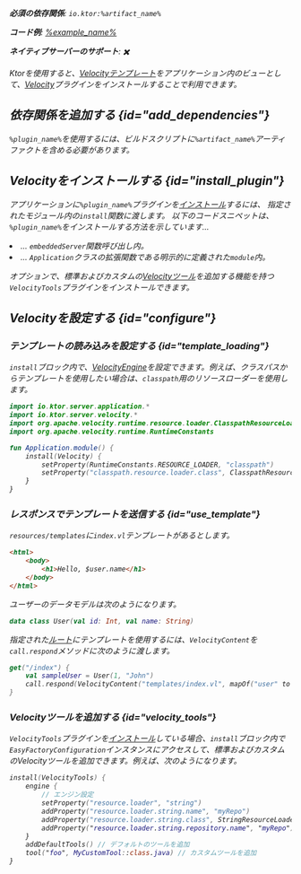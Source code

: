 [//]: # (title: Velocity)

<show-structure for="chapter" depth="2"/>
<primary-label ref="server-plugin"/>

[velocity_engine]: https://velocity.apache.org/engine/devel/apidocs/org/apache/velocity/app/VelocityEngine.html

<var name="plugin_name" value="Velocity"/>
<var name="package_name" value="io.ktor.server.velocity"/>
<var name="artifact_name" value="ktor-server-velocity"/>

<tldr>
<p>
<b>必須の依存関係</b>: <code>io.ktor:%artifact_name%</code>
</p>
<var name="example_name" value="velocity"/>
<p>
    <b>コード例</b>:
    <a href="https://github.com/ktorio/ktor-documentation/tree/%ktor_version%/codeSnippets/snippets/%example_name%">
        %example_name%
    </a>
</p>
<p>
    <b><Links href="/ktor/server-native" summary="KtorはKotlin/Nativeをサポートしており、追加のランタイムや仮想マシンなしでサーバーを実行できます。">ネイティブサーバー</Links>のサポート</b>: ✖️
</p>
</tldr>

Ktorを使用すると、[Velocityテンプレート](https://velocity.apache.org/engine/)をアプリケーション内のビューとして、[Velocity](https://api.ktor.io/ktor-server-velocity/io.ktor.server.velocity/-velocity)プラグインをインストールすることで利用できます。

## 依存関係を追加する {id="add_dependencies"}

<p>
    <code>%plugin_name%</code>を使用するには、ビルドスクリプトに<code>%artifact_name%</code>アーティファクトを含める必要があります。
</p>
<Tabs group="languages">
    <TabItem title="Gradle (Kotlin)" group-key="kotlin">
        <code-block lang="Kotlin" code="            implementation(&quot;io.ktor:%artifact_name%:$ktor_version&quot;)"/>
    </TabItem>
    <TabItem title="Gradle (Groovy)" group-key="groovy">
        <code-block lang="Groovy" code="            implementation &quot;io.ktor:%artifact_name%:$ktor_version&quot;"/>
    </TabItem>
    <TabItem title="Maven" group-key="maven">
        <code-block lang="XML" code="            &lt;dependency&gt;&#10;                &lt;groupId&gt;io.ktor&lt;/groupId&gt;&#10;                &lt;artifactId&gt;%artifact_name%-jvm&lt;/artifactId&gt;&#10;                &lt;version&gt;${ktor_version}&lt;/version&gt;&#10;            &lt;/dependency&gt;"/>
    </TabItem>
</Tabs>

## Velocityをインストールする {id="install_plugin"}

<p>
    アプリケーションに<code>%plugin_name%</code>プラグインを<a href="#install">インストール</a>するには、
    指定された<Links href="/ktor/server-modules" summary="モジュールを使用すると、ルートをグループ化してアプリケーションを構造化できます。">モジュール</Links>内の<code>install</code>関数に渡します。
    以下のコードスニペットは、<code>%plugin_name%</code>をインストールする方法を示しています...
</p>
<list>
    <li>
        ... <code>embeddedServer</code>関数呼び出し内。
    </li>
    <li>
        ... <code>Application</code>クラスの拡張関数である明示的に定義された<code>module</code>内。
    </li>
</list>
<Tabs>
    <TabItem title="embeddedServer">
        <code-block lang="kotlin" code="            import io.ktor.server.engine.*&#10;            import io.ktor.server.netty.*&#10;            import io.ktor.server.application.*&#10;            import %package_name%.*&#10;&#10;            fun main() {&#10;                embeddedServer(Netty, port = 8080) {&#10;                    install(%plugin_name%)&#10;                    // ...&#10;                }.start(wait = true)&#10;            }"/>
    </TabItem>
    <TabItem title="module">
        <code-block lang="kotlin" code="            import io.ktor.server.application.*&#10;            import %package_name%.*&#10;            // ...&#10;            fun Application.module() {&#10;                install(%plugin_name%)&#10;                // ...&#10            }"/>
    </TabItem>
</Tabs>

オプションで、標準およびカスタムの[Velocityツール](#velocity_tools)を追加する機能を持つ`VelocityTools`プラグインをインストールできます。

## Velocityを設定する {id="configure"}
### テンプレートの読み込みを設定する {id="template_loading"}
`install`ブロック内で、[VelocityEngine][velocity_engine]を設定できます。例えば、クラスパスからテンプレートを使用したい場合は、`classpath`用のリソースローダーを使用します。
```kotlin
import io.ktor.server.application.*
import io.ktor.server.velocity.*
import org.apache.velocity.runtime.resource.loader.ClasspathResourceLoader
import org.apache.velocity.runtime.RuntimeConstants

fun Application.module() {
    install(Velocity) {
        setProperty(RuntimeConstants.RESOURCE_LOADER, "classpath")
        setProperty("classpath.resource.loader.class", ClasspathResourceLoader::class.java.name)
    }
}
```

### レスポンスでテンプレートを送信する {id="use_template"}
`resources/templates`に`index.vl`テンプレートがあるとします。
```html
<html>
    <body>
        <h1>Hello, $user.name</h1>
    </body>
</html>
```

ユーザーのデータモデルは次のようになります。
```kotlin
data class User(val id: Int, val name: String)
```

指定された[ルート](server-routing.md)にテンプレートを使用するには、`VelocityContent`を`call.respond`メソッドに次のように渡します。
```kotlin
get("/index") {
    val sampleUser = User(1, "John")
    call.respond(VelocityContent("templates/index.vl", mapOf("user" to sampleUser)))
}
```

### Velocityツールを追加する {id="velocity_tools"}

`VelocityTools`プラグインを[インストール](#install_plugin)している場合、`install`ブロック内で`EasyFactoryConfiguration`インスタンスにアクセスして、標準およびカスタムのVelocityツールを追加できます。例えば、次のようになります。

```kotlin
install(VelocityTools) {
    engine {
        // エンジン設定
        setProperty("resource.loader", "string")
        addProperty("resource.loader.string.name", "myRepo")
        addProperty("resource.loader.string.class", StringResourceLoader::class.java.name)
        addProperty("resource.loader.string.repository.name", "myRepo")
    }
    addDefaultTools() // デフォルトのツールを追加
    tool("foo", MyCustomTool::class.java) // カスタムツールを追加
}